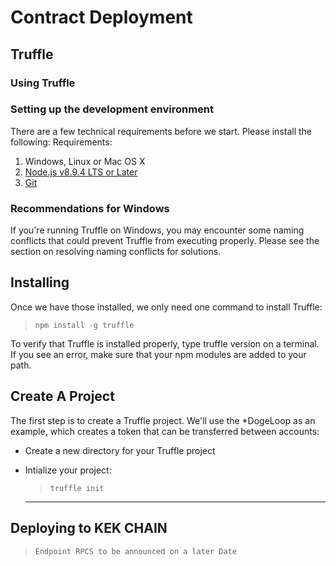 # Contract Deployment

## Truffle
### Using Truffle
### Setting up the development environment
There are a few technical requirements before we start. Please install the following: Requirements:
1. Windows, Linux or Mac OS X
1. [Node.js v8.9.4 LTS or Later](https://nodejs.org/en/)
1. [Git](https://git-scm.com/)

### Recommendations for Windows
If you're running Truffle on Windows, you may encounter some naming conflicts that could prevent Truffle from executing properly. Please see the section on resolving naming conflicts for solutions.

## Installing
Once we have those installed, we only need one command to install Truffle:
>`npm install -g truffle`

To verify that Truffle is installed properly, type truffle version on a terminal. If you see an error, make sure that your npm modules are added to your path.

## Create A Project
The first step is to create a Truffle project. We'll use the *DogeLoop as an example, which creates a token that can be transferred between accounts:
* Create a new directory for your Truffle project  
* Intialize your project:

    >`truffle init`

    ---

## Deploying to KEK CHAIN

> `Endpoint RPCS to be announced on a later Date`


